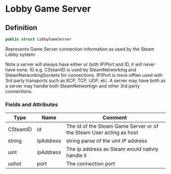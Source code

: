 # Lobby Game Server

## Definition

```csharp
public struct LobbyGameServer
```

Represents Game Server connection information as used by the Steam Lobby system.

Note a server will always have either or both IP/Port and ID, it will never have none. ID e.g. CSteamID is used by SteamNetworking and SteamNetworkingSockets for connections. IP/Port is more offten used with 3rd party transports such as KCP, TCP, UDP, etc. A server may have both as a server may handle both SteamNetworkign and other 3rd party connections.

### Fields and Attributes

| Type     | Name      | Comment                                                             |
| -------- | --------- | ------------------------------------------------------------------- |
| CSteamID | id        | The id of the Steam Game Server or of the Steam User acting as host |
| string   | IpAddress | string parse of the uint IP address                                 |
| uint     | ipAddress | The ip address as Steam would nativly handle it                     |
| ushot    | port      | The connection port                                                 |

